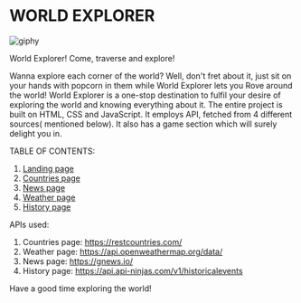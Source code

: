 # WORLD EXPLORER

![giphy](https://github.com/nitessy/Countrydata/assets/129068131/c1de28c5-c2b3-453c-8a17-afd48c1ce437)


World Explorer!
Come, traverse and explore!

Wanna explore each corner of the world? Well, don't fret about it, just sit on your hands with popcorn in them while World Explorer lets you Rove around the world!
World Explorer is a one-stop destination to fulfil your desire of exploring the world and knowing everything about it. The entire project is built on HTML, CSS and JavaScript. It employs API, fetched from 4 different sources( mentioned below). It also has a game section which will surely delight you in. 

TABLE OF CONTENTS:
1. [Landing page](https://nitessy.github.io/WorldExplorer/)
2. [Countries page](https://nitessy.github.io/WorldExplorer/flag.html)
3. [News page](https://nitessy.github.io/WorldExplorer/news.html)
4. [Weather page](https://nitessy.github.io/WorldExplorer/weather.html)
5. [History page](https://nitessy.github.io/WorldExplorer/history_events.html)


 
APIs used:
1. Countries page: https://restcountries.com/
2. Weather page: https://api.openweathermap.org/data/
3. News page: https://gnews.io/
4. History page: https://api.api-ninjas.com/v1/historicalevents



Have a good time exploring the world!
